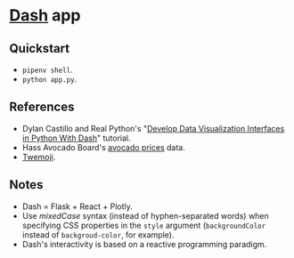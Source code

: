 # [Dash](https://dash.plotly.com/) app

## Quickstart

- `pipenv shell`.
- `python app.py`.

## References

- Dylan Castillo and Real Python's "[Develop Data Visualization Interfaces in Python With Dash](https://realpython.com/python-dash/)" tutorial.
- Hass Avocado Board's [avocado prices](https://www.kaggle.com/neuromusic/avocado-prices) data.
- [Twemoji](https://twemoji.twitter.com/).

## Notes

- Dash = Flask + React + Plotly.
- Use _mixedCase_ syntax (instead of hyphen-separated words) when specifying CSS properties in the `style` argument (`backgroundColor` instead of `backgroud-color`, for example).
- Dash's interactivity is based on a reactive programming paradigm.
